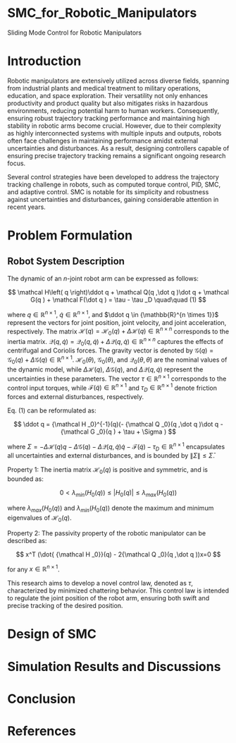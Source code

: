 # SMC_for_Robotic_Manipulators
Sliding Mode Control for Robotic Manipulators
# Introduction
Robotic manipulators are extensively utilized across diverse fields, spanning from industrial plants and medical treatment to military operations, education, and space exploration. Their versatility not only enhances productivity and product quality but also mitigates risks in hazardous environments, reducing potential harm to human workers. Consequently, ensuring robust trajectory tracking performance and maintaining high stability in robotic arms become crucial. However, due to their complexity as highly interconnected systems with multiple inputs and outputs, robots often face challenges in maintaining performance amidst external uncertainties and disturbances. As a result, designing controllers capable of ensuring precise trajectory tracking remains a significant ongoing research focus.

Several control strategies have been developed to address the trajectory tracking challenge in robots, such as computed torque control, PID, SMC, and adaptive control. SMC is notable for its simplicity and robustness against uncertainties and disturbances, gaining considerable attention in recent years.

# Problem Formulation
## Robot System Description
The dynamic of an $n$-joint robot arm can be expressed as follows:

$$
\mathcal H\left( q  \right)\ddot q  + \mathcal Q(q ,\dot q )\dot q + \mathcal G(q ) + \mathcal F(\dot q ) = \tau  - \tau _D \quad\quad (1)
$$

where $q \in {\mathbb{R}^{n \times 1}}$, $\dot q \in {\mathbb{R}^{n \times 1}}$, and $\ddot q  \in {\mathbb{R}^{n \times 1}}$ represent the vectors for joint position, joint velocity, and joint acceleration, respectively. The matrix ${\mathcal H}(q) =  {\mathcal H _0}(q) + \Delta {\mathcal H}(q)\in {\mathbb{R}^{n \times n}}$ corresponds to the inertia matrix. 
$\mathcal Q(q ,\dot q ) = {\mathcal Q_0}(q ,\dot q ) + \Delta \mathcal Q(q ,\dot q ) \in {\mathbb{R}^{n \times n}}$ captures the effects of centrifugal and Coriolis forces. 
The gravity vector is denoted by $\mathcal G(q ) = {\mathcal G _0}(q ) +\Delta \mathcal G(q )\in {\mathbb{R}^{n \times 1}}$. 
${\mathcal H _0}\left( \theta  \right)$, ${\mathcal G _0}(\theta )$, and ${\mathcal Q _0}(\theta ,\dot \theta )$ are the nominal values of the dynamic model, while $\Delta {\mathcal H}\left( q  \right)$, $\Delta{\mathcal G}(q )$, and $\Delta{\mathcal Q}(q ,\dot q )$ represent the uncertainties in these parameters. 
The vector $\tau\in {\mathbb{R}^{n \times 1}}$ corresponds to the control input torques, while $\mathcal F(\dot q) \in {\mathbb{R}^{n \times 1}}$ and $\tau_D \in {\mathbb{R}^{n \times 1}}$ denote friction forces and external disturbances, respectively. 

Eq. (1) can be reformulated as:

$$
\ddot q =    {\mathcal H _0}^{-1}(q)(- {\mathcal Q _0}(q ,\dot q )\dot q - {\mathcal G _0}(q ) + \tau + \Sigma )
$$

where $\Sigma = -\Delta {\mathcal H}(q)q - \Delta \mathcal G(q )-\Delta \mathcal Q(q,\dot q )\dot q - \mathcal F(\dot q )  - \tau _D \in {\mathbb{R}^{n \times 1}}$ encapsulates all uncertainties and external disturbances, and is bounded by $\left\| \Sigma  \right\| \le {\bar \Sigma}$.

Property 1: The inertia matrix $\mathcal H _0(q)$ is positive and symmetric, and is bounded as:

$$
0 < \lambda_{min}(H_0(q))  \le |H_0(q)| \le \lambda_{max}(H_0(q))
$$

where $\lambda_{max}({H_0}(q))$ and  $\lambda_{min}({H_0}(q))$  denote the maximum and minimum eigenvalues of ${\mathcal H}_0(q)$. 

Property 2: The passivity property of the robotic manipulator can be described as:

$$
x^T (\dot{ {\mathcal H _0}}(q) - 2{\mathcal Q _0}(q ,\dot q ))x=0
$$

for any $x \in {\mathbb{R}^{n \times 1}}$. 

This research aims to develop a novel control law, denoted as $\tau$, characterized by minimized chattering behavior. This control law is intended to regulate the joint position of the robot arm, ensuring both swift and precise tracking of the desired position.

# Design of SMC

# Simulation Results and Discussions

# Conclusion

# References

